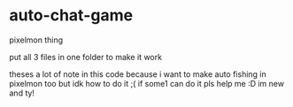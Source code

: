 # auto-chat-game
pixelmon thing 

put all 3 files in one folder to make it work 

 theses a lot of note in this code because i want to make auto fishing in pixelmon too but idk how to do it ;( if some1 can do it pls help me :D im new and ty!

